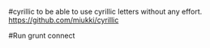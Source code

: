 #cyrillic
to be able to use cyrillic letters without any effort.
https://github.com/miukki/cyrillic

#Run
grunt connect